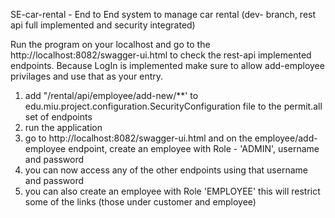 SE-car-rental - End to End system to manage car rental (dev- branch, rest api full implemented and security integrated)

Run the program on your localhost and go to the http://localhost:8082/swagger-ui.html to check the rest-api implemented endpoints.
Because LogIn is implemented make sure to allow add-employee privilages and use that as your entry.

1. add "/rental/api/employee/add-new/**' to edu.miu.project.configuration.SecurityConfiguration file to the permit.all set of endpoints
2. run the application
3. go to http://localhost:8082/swagger-ui.html and on the employee/add-employee endpoint, create an employee with Role - 'ADMIN', username and password
4. you can now access any of the other endpoints using that username and password
5. you can also create an employee with Role 'EMPLOYEE' this will restrict some of the links (those under customer and employee)
